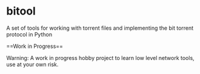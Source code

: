 # bitool
A set of tools for working with torrent files and implementing the bit torrent protocol in Python

==Work in Progress==

Warning: A work in progress hobby project to learn low level network tools, use at your own risk.